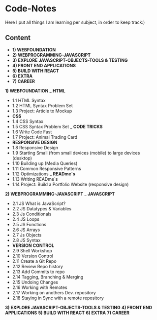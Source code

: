 # Code-Notes
Here I put all things I am learning per subject, in order to keep track:)

## Content
- __1) WEBFOUNDATION__
- __2) WEBPROGRAMMING-JAVASCRIPT__
- __3) EXPLORE JAVASCRIPT-OBJECTS-TOOLS & TESTING__
- __4) FRONT END APPLICATIONS__
- __5) BUILD WITH REACT__
- __6) EXTRA__
- __7) CAREER__

__1) WEBFOUNDATION__
_ __HTML__
- 1.1 HTML Syntax
- 1.2 HTML Syntax Problem Set
- 1.3 Project: Article to Mockup
- __CSS__
- 1.4 CSS Syntax
- 1.5 CSS Syntax Problem Set
_ __CODE TRICKS__
- 1.6 Write Code Fast
- 1.7 Project: Animal Trading Card
- __RESPONSIVE DESIGN__
- 1.8 Responsive Design
- 1.9 Starting Small (from small devices (mobile) to large devices (desktop)
- 1.10 Building up (Media Queries)
- 1.11 Common Responsive Patterns
- 1.12 Optimizations
_ __READme´s__
- 1.13 Writing READme´s
- 1.14 Project: Build a Portfolio Website (responsive design)

__2) WEBPROGRAMMING-JAVASCRIPT__
_ __JAVASCRIPT__
- 2.1 JS What is JavaScript?
- 2.2 JS Datatypes & Variables
- 2.3 Js Conditionals
- 2.4 JS Loops
- 2.5 JS Functions
- 2.6 JS Arrays
- 2.7 Js Objects
- 2.8 JS Syntax
- __VERSION CONTROL__
- 2.9 Shell Workshop
- 2.10 Version Control
- 2.11 Create a Git Repo
- 2.12 Review Repo history
- 2.13 Add Commits to repo
- 2.14 Tagging, Branching & Merging 
- 2.15 Undoing Changes
- 2.16 Working with Remotes
- 2.17 Working on anothers Dev. repository
- 2.18 Staying in Sync with a remote repository

__3) EXPLORE JAVASCRIPT-OBJECTS-TOOLS & TESTING__
__4) FRONT END APPLICATIONS__
__5) BUILD WITH REACT__
__6) EXTRA__
__7) CAREER__
